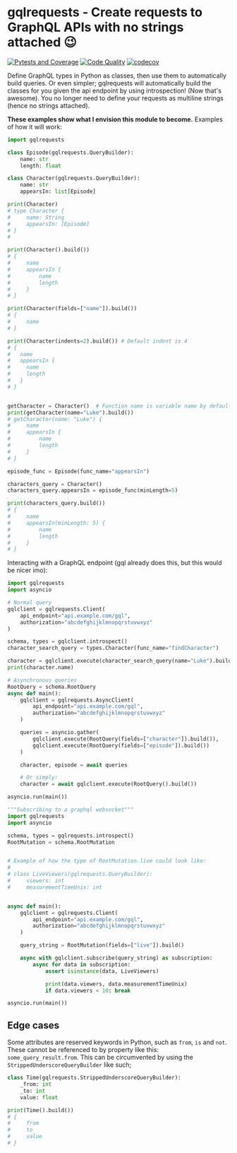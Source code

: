 # gqlrequests - Create requests to GraphQL APIs with no strings attached 😉

[![Pytests and Coverage](https://github.com/BeatsuDev/GraphQLRequests/actions/workflows/testing_and_coverage.yml/badge.svg)](https://github.com/BeatsuDev/GraphQLRequests/actions/workflows/testing_and_coverage.yml)
[![Code Quality](https://github.com/BeatsuDev/GraphQLRequests/actions/workflows/code_quality.yml/badge.svg)](https://github.com/BeatsuDev/GraphQLRequests/actions/workflows/code_quality.yml)
[![codecov](https://codecov.io/gh/BeatsuDev/GraphQLRequests/branch/master/graph/badge.svg?token=FBQKU5OEWT)](https://codecov.io/gh/BeatsuDev/GraphQLRequests)

Define GraphQL types in Python as classes, then use them to automatically build queries. Or even simpler;
gqlrequests will automatically build the classes for you given the api endpoint by using introspection! (Now that's awesome).
You no longer need to define your requests as multiline strings (hence no strings attached).

**These examples show what I envision this module to become.**
Examples of how it will work:

```py
import gqlrequests

class Episode(gqlrequests.QueryBuilder):
    name: str
    length: float

class Character(gqlrequests.QueryBuilder):
    name: str
    appearsIn: list[Episode]

print(Character)
# type Character {
#     name: String
#     appearsIn: [Episode]
# }
#

print(Character().build())
# {
#     name
#     appearsIn {
#         name
#         length
#     }
# }

print(Character(fields=["name"]).build())
# {
#     name
# }

print(Character(indents=2).build()) # Default indent is 4
# {
#   name
#   appearsIn {
#     name
#     length
#   }
# }


getCharacter = Character()  # Function name is variable name by default
print(getCharacter(name="Luke").build())
# getCharacter(name: "Luke") {
#     name
#     appearsIn {
#         name
#         length
#     }
# }

episode_func = Episode(func_name="appearsIn")

characters_query = Character()
characters_query.appearsIn = episode_func(minLength=5)

print(characters_query.build())
# {
#     name
#     appearsIn(minLength: 5) {
#         name
#         length
#     }
# }
```

Interacting with a GraphQL endpoint (gql already does this, but this would be nicer imo):

```py
import gqlrequests
import asyncio

# Normal query
gqlclient = gqlrequests.Client(
    api_endpoint="api.example.com/gql",
    authorization="abcdefghijklmnopqrstuvwxyz"
)

schema, types = gqlclient.introspect()
character_search_query = types.Character(func_name="findCharacter")

character = gqlclient.execute(character_search_query(name="Luke").build())
print(character.name)

# Asynchronous queries
RootQuery = schema.RootQuery
async def main():
    gqlclient = gqlrequests.AsyncClient(
        api_endpoint="api.example.com/gql",
        authorization="abcdefghijklmnopqrstuvwxyz"
    )

    queries = asyncio.gather(
        gqlclient.execute(RootQuery(fields=["character"]).build()),
        gqlclient.execute(RootQuery(fields=["episode"]).build())
    )

    character, episode = await queries

    # Or simply:
    character = await gqlclient.execute(RootQuery().build())

asyncio.run(main())
```

```py
"""Subscribing to a graphql websocket"""
import gqlrequests
import asyncio

schema, types = gqlrequests.introspect()
RootMutation = schema.RootMutation


# Example of how the type of RootMutation.live could look like:
#
# class LiveViewers(gqlrequests.QueryBuilder):
#     viewers: int
#     measurementTimeUnix: int


async def main():
    gqlclient = gqlrequests.Client(
        api_endpoint="api.example.com/gql",
        authorization="abcdefghijklmnopqrstuvwxyz"
    )

    query_string = RootMutation(fields=["live"]).build()

    async with gqlclient.subscribe(query_string) as subscription:
        async for data in subscription:
            assert isinstance(data, LiveViewers)

            print(data.viewers, data.measurementTimeUnix)
            if data.viewers < 10: break

asyncio.run(main())
```

## Edge cases

Some attributes are reserved keywords in Python, such as `from`, `is` and `not`. These cannot be referenced to
by property like this: `some_query_result.from`. This can be circumvented by using the `StrippedUnderscoreQueryBuilder` like such;
```py
class Time(gqlrequests.StrippedUnderscoreQueryBuilder):
    _from: int
    _to: int
    value: float

print(Time().build())
# {
#     from
#     to
#     value
# }
```